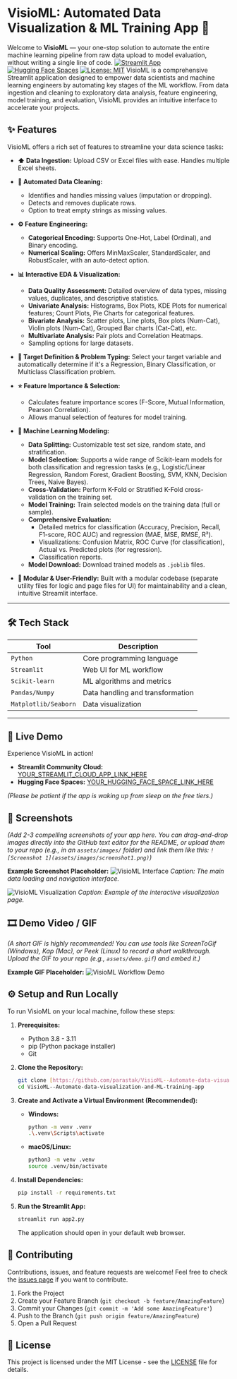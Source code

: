 # VisioML: Automated Data Visualization & ML Training App 🚀
Welcome to **VisioML** — your one-stop solution to automate the entire machine learning pipeline from raw data upload to model evaluation, without writing a single line of code.
[![Streamlit App](https://static.streamlit.io/badges/streamlit_badge_black_white.svg)](YOUR_STREAMLIT_CLOUD_APP_LINK_HERE)
[![Hugging Face Spaces](https://img.shields.io/badge/%F0%9F%A4%97%20Hugging%20Face-Spaces-blue)](YOUR_HUGGING_FACE_SPACE_LINK_HERE)
[![License: MIT](https://img.shields.io/badge/License-MIT-yellow.svg)](https://opensource.org/licenses/MIT) 
VisioML is a comprehensive Streamlit application designed to empower data scientists and machine learning engineers by automating key stages of the ML workflow.
From data ingestion and cleaning to exploratory data analysis, feature engineering, model training, and evaluation, VisioML provides an intuitive interface to accelerate your projects.

## ✨ Features

VisioML offers a rich set of features to streamline your data science tasks:

* **⬆️ Data Ingestion:** Upload CSV or Excel files with ease. Handles multiple Excel sheets.
* **🧹 Automated Data Cleaning:**
    * Identifies and handles missing values (imputation or dropping).
    * Detects and removes duplicate rows.
    * Option to treat empty strings as missing values.
  
* **⚙️ Feature Engineering:**
    * **Categorical Encoding:** Supports One-Hot, Label (Ordinal), and Binary encoding.
    * **Numerical Scaling:** Offers MinMaxScaler, StandardScaler, and RobustScaler, with an auto-detect option.
      
* **📊 Interactive EDA & Visualization:**
    * **Data Quality Assessment:** Detailed overview of data types, missing values, duplicates, and descriptive statistics.
    * **Univariate Analysis:** Histograms, Box Plots, KDE Plots for numerical features; Count Plots, Pie Charts for categorical features.
    * **Bivariate Analysis:** Scatter plots, Line plots, Box plots (Num-Cat), Violin plots (Num-Cat), Grouped Bar charts (Cat-Cat), etc.
    * **Multivariate Analysis:** Pair plots and Correlation Heatmaps.
    * Sampling options for large datasets.
    
* **🎯 Target Definition & Problem Typing:** Select your target variable and automatically determine if it's a Regression, Binary Classification, or Multiclass Classification problem.
* **⭐ Feature Importance & Selection:**
    * Calculates feature importance scores (F-Score, Mutual Information, Pearson Correlation).
    * Allows manual selection of features for model training.
  
* **🤖 Machine Learning Modeling:**
    * **Data Splitting:** Customizable test set size, random state, and stratification.
    * **Model Selection:** Supports a wide range of Scikit-learn models for both classification and regression tasks (e.g., Logistic/Linear Regression, Random Forest, Gradient Boosting, SVM, KNN, Decision Trees, Naive Bayes).
    * **Cross-Validation:** Perform K-Fold or Stratified K-Fold cross-validation on the training set.
    * **Model Training:** Train selected models on the training data (full or sample).
    * **Comprehensive Evaluation:**
        * Detailed metrics for classification (Accuracy, Precision, Recall, F1-score, ROC AUC) and regression (MAE, MSE, RMSE, R²).
        * Visualizations: Confusion Matrix, ROC Curve (for classification), Actual vs. Predicted plots (for regression).
        * Classification reports.
    * **Model Download:** Download trained models as `.joblib` files.
* **📄 Modular & User-Friendly:** Built with a modular codebase (separate utility files for logic and page files for UI) for maintainability and a clean, intuitive Streamlit interface.

---

## 🛠️ Tech Stack

| Tool       | Description                            |
|------------|----------------------------------------|
| `Python`   | Core programming language              |
| `Streamlit`| Web UI for ML workflow                 |
| `Scikit-learn` | ML algorithms and metrics          |
| `Pandas/Numpy`| Data handling and transformation    |
| `Matplotlib/Seaborn` | Data visualization           |

---

## 🚀 Live Demo

Experience VisioML in action!

* **Streamlit Community Cloud:** [YOUR_STREAMLIT_CLOUD_APP_LINK_HERE](YOUR_STREAMLIT_CLOUD_APP_LINK_HERE)
* **Hugging Face Spaces:** [YOUR_HUGGING_FACE_SPACE_LINK_HERE](YOUR_HUGGING_FACE_SPACE_LINK_HERE)

*(Please be patient if the app is waking up from sleep on the free tiers.)*

## 📸 Screenshots

*(Add 2-3 compelling screenshots of your app here. You can drag-and-drop images directly into the GitHub text editor for the README, or upload them to your repo (e.g., in an `assets/images/` folder) and link them like this: `![Screenshot 1](assets/images/screenshot1.png)`)*

**Example Screenshot Placeholder:**
![VisioML Interface](assets/images/placeholder_screenshot1.png)
*Caption: The main data loading and navigation interface.*

![VisioML Visualization](assets/images/placeholder_screenshot2.png)
*Caption: Example of the interactive visualization page.*

## 🎞️ Demo Video / GIF

*(A short GIF is highly recommended! You can use tools like ScreenToGif (Windows), Kap (Mac), or Peek (Linux) to record a short walkthrough. Upload the GIF to your repo (e.g., `assets/demo.gif`) and embed it.)*

**Example GIF Placeholder:**
![VisioML Workflow Demo](assets/demo.gif)


## ⚙️ Setup and Run Locally
To run VisioML on your local machine, follow these steps:

1.  **Prerequisites:**
    * Python 3.8 - 3.11
    * pip (Python package installer)
    * Git

2.  **Clone the Repository:**
    ```bash
    git clone [https://github.com/parastak/VisioML--Automate-data-visualization-and-ML-training-app.git](https://github.com/parastak/VisioML--Automate-data-visualization-and-ML-training-app.git)
    cd VisioML--Automate-data-visualization-and-ML-training-app
    ```

3.  **Create and Activate a Virtual Environment (Recommended):**
    * **Windows:**
        ```bash
        python -m venv .venv
        .\.venv\Scripts\activate
        ```
    * **macOS/Linux:**
        ```bash
        python3 -m venv .venv
        source .venv/bin/activate
        ```

4.  **Install Dependencies:**
    ```bash
    pip install -r requirements.txt
    ```

5.  **Run the Streamlit App:**
    ```bash
    streamlit run app2.py
    ```
    The application should open in your default web browser.

## 🤝 Contributing

Contributions, issues, and feature requests are welcome! Feel free to check the [issues page](https://github.com/parastak/VisioML--Automate-data-visualization-and-ML-training-app/issues) if you want to contribute.

1.  Fork the Project
2.  Create your Feature Branch (`git checkout -b feature/AmazingFeature`)
3.  Commit your Changes (`git commit -m 'Add some AmazingFeature'`)
4.  Push to the Branch (`git push origin feature/AmazingFeature`)
5.  Open a Pull Request

## 📜 License

This project is licensed under the MIT License - see the [LICENSE](LICENSE) file for details.
